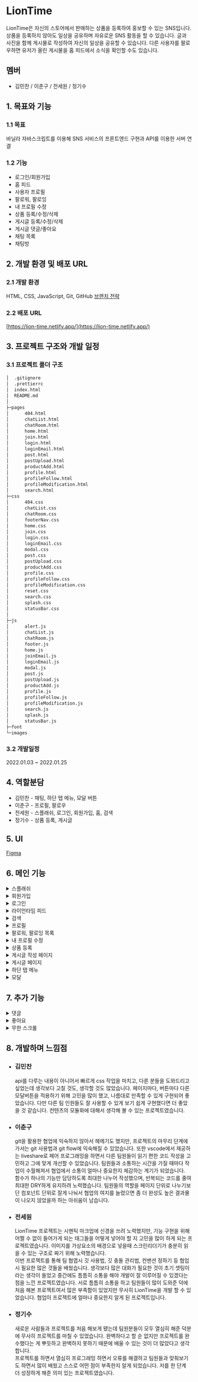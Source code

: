 # LionTime

LionTime은 자신의 스토어에서 판매하는 상품을 등록하여 홍보할 수 있는 SNS입니다.
상품을 등록하지 않아도 일상을 공유하며 자유로운 SNS 활동을 할 수 있습니다. 글과 사진을 함께 게시물로 작성하여 자신의 일상을 공유할 수 있습니다. 다른 사용자를 팔로우하면 유저가 올린 게시물을 홈 피드에서 소식을 확인할 수도 있습니다.

## 멤버

-   김민찬 / 이춘구 / 전세원 / 정기수

## 1. 목표와 기능

### 1.1 목표

바닐라 자바스크립트를 이용해 SNS 서비스의 프론트엔드 구현과 API를 이용한 서버 연결

### 1.2 기능

-   로그인/회원가입
-   홈 피드
-   사용자 프로필
-   팔로워, 팔로잉
-   내 프로필 수정
-   상품 등록/수정/삭제
-   게시글 등록/수정/삭제
-   게시글 댓글/좋아요
-   채팅 목록
-   채팅방

## 2. 개발 환경 및 배포 URL

### 2.1 개발 환경

HTML, CSS, JavaScript, Git, GitHub [브랜치 전략](https://acute-repair-803.notion.site/LionTime-a0e407d3cf314098bbaa692af9576a0c)

### 2.2 배포 URL

[https://lion-time.netlify.app/](https://lion-time.netlify.app/)

## 3. 프로젝트 구조와 개발 일정

### 3.1 프로젝트 폴더 구조

```
│  .gitignore
│  .prettierrc
│  index.html
│  README.md
│
├─pages
│      404.html
│      chatList.html
│      chatRoom.html
│      home.html
│      join.html
│      login.html
│      loginEmail.html
│      post.html
│      postUpload.html
│      productAdd.html
│      profile.html
│      profileFollow.html
│      profileModification.html
│      search.html
├─css
│      404.css
│      chatList.css
│      chatRoom.css
│      footerNav.css
│      home.css
│      join.css
│      login.css
│      loginEmail.css
│      modal.css
│      post.css
│      postUpload.css
│      productAdd.css
│      profile.css
│      profileFollow.css
│      profileModification.css
│      reset.css
│      search.css
│      splash.css
│      statusBar.css
│
├─js
│      alert.js
│      chatList.js
│      chatRoom.js
│      footer.js
│      home.js
│      joinEmail.js
│      loginEmail.js
│      modal.js
│      post.js
│      postUpload.js
│      productAdd.js
│      profile.js
│      profileFollow.js
│      profileModification.js
│      search.js
│      splash.js
│      statusBar.js
├─font
└─images
```

### 3.2 개발일정

2022.01.03 ~ 2022.01.25

## 4. 역할분담

-   김민찬 - 채팅, 하단 탭 메뉴, 모달 버튼
-   이춘구 - 프로필, 팔로우
-   전세원 - 스플래쉬, 로그인, 회원가입, 홈, 검색
-   정기수 - 상품 등록, 게시글

## 5. UI

[Figma](https://www.figma.com/file/Gn6gQJdYwImYsEYSzBXhud/%EB%A9%8B%EC%82%AC_%ED%94%84%EB%A1%A0%ED%8A%B8%EC%97%94%EB%93%9C%EC%8A%A4%EC%BF%A8?node-id=7678%3A92530)

## 6. 메인 기능

<details>
    <summary>스플래쉬</summary>

-   서비스 접속 초기화면입니다.
-   splash 화면이 잠시 나온 뒤 다음 페이지가 나타납니다.
-   로그인을 하지 않은 경우 : 로그인 화면

    <img src="./readme-assets/home-not-logged-in.gif" width="400">

-   로그인이 되어 있는 경우 : LionTime 피드
    
    <img src="./readme-assets/home-logged-in.gif" width="400">

</details>

<details>
    <summary>회원가입</summary>
    <img src="./readme-assets/join.gif" width="400">

-   로그인 메인 화면에서 `회원가입` 을 누르거나 이메일 로그인 화면에서 `이메일로 회원가입` 을 누르면 회원가입 화면이 나타납니다.
-   회원가입 페이지에서는 유효성 검사가 로그인 페이지와 조금 다르게 진행됩니다.
-   이메일 주소 또는 비밀번호를 입력하고 입력창에서 포커스를 잃으면 바로 유효성 검사가 진행되고 통과하지 못한 경우 경고 문구가 각 입력창 하단에 표시됩니다.
-   이메일 주소의 형식이 유효하지 않거나 이미 가입된 이메일일 경우, 또는 비밀번호가 6자 미만일 경우에는 각 입력창 하단에 경구 문구가 나타납니다.
-   입력창에 focus 될 경우에는 선의 색이 변합니다.(회색, #DBDBDB → 주황색, #F26E22)
-   작성이 완료된 후, 유효성 검사를 통과할 경우 `다음` 버튼이 활성화되며, 버튼을 클릭하면 프로필 설정 폼이 나타납니다.
-   프로필 설정에 필요한 프로필 사진, 사용자 이름(2~10자 이내), 계정 ID, 소개를 입력받습니다.
-   프로필 사진은 등록하지 않을 경우 기본 이미지가 등록되게 합니다.
-   사용자 이름과 소개는 다른 사용자와 중복될 수 있습니다.
-   계정 ID는 중복이 불가합니다.
-   프로필 설정에서도 같은 방식으로 유효성 검사가 진행됩니다. 계정 ID에 대한 중복 유무와 형식을 검사합니다.
</details>

<details>
    <summary>로그인</summary>
    <img src="./readme-assets/login.gif" width="400">

-   로그인은 **로그인 메인 화면**과 **이메일 로그인 화면**으로 나눠져 있습니다.
-   SNS(카카오톡, 구글, 페이스북) 로그인은 구현하지 않았으며, 화면에 버튼만 배치했습니다.
-   로그인 메인 화면에서 `이메일로 로그인` 을 클릭하면 이메일로 로그인할 수 있는 화면으로 이동합니다.
-   이메일과 비밀번호를 모두 입력하면 `다음` 버튼이 활성화 됩니다. 입력되지 않은 입력창이 있다면 버튼은 활성되지 않습니다.
-   `로그인` 버튼을 클릭하면 이메일 주소와 로그인에 대한 유효성 검사를 진행하며, 이메일 주소 또는 비밀번호가 일치하지 않을 경우에는 경고 문구가 나타납니다.
-   입력창에 focus 될 경우에는 선의 색이 변합니다.(회색, #DBDBDB → 주황색, #F26E22)
</details>

<details>
    <summary>라이언타임 피드</summary>
    <img src="./readme-assets/feed.png" width="400">

-   감귤마켓 피드는 사용자들이 올린 게시글들이 표시되는 페이지입니다.
-   감귤마켓 피드에는 자신이 팔로우한 사용자의 게시글만 확인할 수 있습니다.
-   팔로우한 사용자가 없을 경우와 내가 팔로우한 사용자가 올린 게시글이 없는 경우, "유저를 검색해 팔로우 해보세요!" 문구와 함께 `검색하기` 버튼이 표시됩니다.
<img src="./readme-assets/no-feed.png" width="400">
</details>

<details>
    <summary>검색</summary>
    <img src="./readme-assets/search.png" width="400">

-   감귤마켓 피드 상단에 돋보기 버튼(검색 버튼)을 클릭하면 표시되는 페이지입니다.
-   사용자 이름을 검색할 수 있는 페이지입니다.
-   마크업만 구현한 상태입니다.
</details>

<details>
    <summary>프로필</summary>
    <img src="./readme-assets/profile.gif" width="400">

-   사용자 프로필 페이지에서는 사용자 이름, 계정 ID, 소개, 팔로워 및 팔로잉 수, 판매 상품, 그리고 사용자가 업로드한 게시글을 확인할 수 있습니다.
-   사용자 정보 하단에는 `팔로우` 버튼이 있습니다. `팔로우` 버튼을 클릭하면 언팔로우 버튼으로 바뀝니다.
-   팔로워 및 팔로잉 수를 클릭하면 팔로워, 팔로잉 사용자 목록이 표시됩니다.
-   판매 중인 상품 섹션은 등록한 상품이 없을 경우에는 표시되지 않습니다.
-   게시글 섹션에서는 목록형과 앨범형으로 게시글들을 확인할 수 있습니다. 기본형은 목록형이며, 이미지가 없는 게시글은 앨범형에서 표시되지 않습니다.
-   사용자가 올린 게시글이 없을 경우에는 게시글이 나타나지 않습니다.
-   나의 프로필 페이지일 경우 - `프로필 수정` 버튼과 `상품 등록` 버튼이 표시됩니다. - 판매 중인 상품을 클릭하면 하단에 `상품 삭제`, `수정`, `웹사이트에서 상품 보기` 버튼이 포함된 메뉴가 나타납니다. (단, 나의 프로필 페이지가 아닐 경우 상품을 클릭하면 상품 판매 사이트로 이동됩니다.)
</details>

<details>
    <summary>팔로워, 팔로잉 목록</summary>
    <img src="./readme-assets/follow.gif" width="400">

-   사용자 프로필 페이지에서 팔로워 및 팔로잉 수를 클릭하면 나타나는 페이지입니다.
-   목록은 사용자 프로필 사진, 이름, 계정 ID, 팔로우(또는 취소) 버튼으로 구성됩니다.
-   내가 팔로우 한 사용자일 경우 취소 버튼이, 내가 팔로우 하지 않은 사용자일 경우에는 팔로우 버튼이 표시됩니다.
</details>

<details>
    <summary>내 프로필 수정</summary>
    <img src="./readme-assets/mod-profile.gif" width="400">

-   나의 프로필 페이지에서 `프로필 수정` 버튼을 클릭하면 나타나는 페이지입니다.
-   유효성 검사가 통과되지 않을 경우 `저장` 버튼이 활성화되지 않습니다.
</details>

<details>
    <summary>상품 등록</summary>
    <img src="./readme-assets/add-product.gif" width="400">

-   나의 프로필 페이지에서 `상품등록` 버튼을 클릭하면 상품을 등록할 수 있는 페이지가 나타납니다.
-   상품 이미지, 상품명, 가격, 판매링크를 입력받을 수 있으며, 모든 입력이 완료되면 `저장` 버튼이 활성화됩니다.
-   상품명은 2~15자 이내로 입력되게 하고, 가격은 숫자를 입력하면 자동으로 원단위로 변환시킵니다.
-   URL로 상품 id를 전달 받으면 해당 상품을 수정합니다.
</details>

<details>
    <summary>게시글 작성 페이지</summary>
    <img src="./readme-assets/add-post.gif" width="400">
    
-   게시글을 작성할 수 있는 페이지로, 하단 메뉴바에서 `게시글 작성` 을 클릭하면 표시됩니다.
-   글과 사진이 업로드 되면 `업로드` 버튼이 활성화되고, 버튼을 누르면 게시글이 업로드됩니다.
-   사진은 우측 하단 버튼을 클릭하면 업로드할 수 있으며, 최대 3장까지 업로드 가능합니다.
</details>

<details>
    <summary>게시글 페이지</summary>
    <img src="./readme-assets/mod-post.gif" width="400">

-   우측의 토글 버튼을 누르고 게시글 작성자는 `수정/삭제` 버튼으로 해당 기능을 수행할 수 있고 사용자들은 신고하기 버튼으로 해당 게시글을 신고할 수 있습니다.
-   `수정` 버튼 클릭 시 게시글 작성 페이지로 이동하고 URL로 게시글의 id를 전달합니다.
-   `삭제` 버튼 클릭 시 삭제 확인 여부를 묻는 모달창이 뜨고 게시글을 삭제할 수 있습니다.
-   이미지 개수가 표시되고 이미지의 왼쪽/오른쪽을 클릭해서 넘길 수 있습니다.
</details>

<details>
    <summary>하단 탭 메뉴</summary>
    <img src="./readme-assets/footer-nav.gif" width="400">

-   감귤마켓 하단에 페이지 이동을 위한 UI입니다.
-   홈, 채팅, 게시물 작성, 프로필 각각의 페이지로 이동합니다.
</details>

<details>
    <summary>모달</summary>
    <img src="./readme-assets/modal.gif" width="400">

-   페이지에서 메뉴버튼을 누를 시 나오는 모달 창입니다.
-   각각의 페이지에서 버튼을 누르면 해당 페이지에 맞는 모달 메뉴가 생성된 후 보여집니다. (ex. 채팅방에서 눌렀다면 '채팅방 나가기' 버튼이 생성)
-   버튼을 누르면 해당 기능을 수행합니다.
</details>

## 7. 추가 기능

<details>
    <summary>댓글</summary>
    <img src="./readme-assets/comment.gif" width="400">

-   게시글 하단에 말풍선 아이콘을 클릭하면 댓글을 확인하고 입력할 수 있는 페이지가 나타납니다.
-   댓글 입력창에 텍스트를 입력하면 `게시` 버튼이 활성화됩니다.
-   댓글 작성자는 본인의 댓글을 삭제할 수 있고 사용자들은 다른 댓글을 신고할 수 있습니다.
-   댓글 삭제 및 신고하기 기능을 구현합니다.
-   댓글 작성이 현재 시간으로 부터 몇 초, 분, 시간 전에 작성되었는지 표시합니다.
-   댓글 개수는 카운트 되어 말풍선 아이콘 우측에 표시됩니다.
</details>

<details>
    <summary>좋아요</summary>
    <img src="./readme-assets/like.gif" width="400">

-   게시글이 나타나는 모든 페이지에 해당합니다.
-   게시글 하단에는 하트 모양의 `좋아요` 버튼이 있습니다.
-   빈 하트를 클릭하면 색이 칠해진 하트로 변하고, 색이 칠해진 하트를 누르면 빈 하트로 변합니다.
-   좋아요 개수는 카운트 되어 하트 아이콘 우측에 표시됩니다.
</details>

<details>
<summary>무한 스크롤</summary>
    <img src="./readme-assets/infinite-scroll.gif" width="400">

-   프로필 페이지의 상품 목록과 게시글 목록, 팔로워/팔로잉 페이지의 사용자 목록에서 Intersection Observer API를 활용해 무한 스크롤을 구현하였습니다.
</details>

## 8. 개발하며 느낌점

-   ### 김민찬
    api를 다루는 내용이 아니어서 빠르게 css 작업을 마치고, 다른 분들을 도와드리고 싶었는데 생각보다 고칠 것도, 생각할 것도 많았습니다. 페이지마다, 버튼마다 다른 모달버튼을 적용하기 위해 고민을 많이 했고, 나름대로 만족할 수 있게 구현되어 좋았습니다. 다만 다른 팀 인원들도 잘 사용할 수 있게 보기 쉽게 구현했다면 더 좋았을 것 같습니다. 컨텐츠의 모듈화에 대해서 생각해 볼 수 있는 프로젝트였습니다.
-   ### 이춘구
    git을 활용한 협업에 익숙하지 않아서 헤메기도 했지만, 프로젝트의 마무리 단계에 가서는 git 사용법과 git flow에 익숙해질 수 있었습니다. 또한 vscode에서 제공하는 liveshare로 페어 프로그래밍을 하면서 다른 팀원들이 읽기 편한 코드 작성을 고민하고 그에 맞게 개선할 수 있었습니다. 팀원들과 소통하는 시간을 가질 때마다 작업이 수월해져서 협업에서 소통이 얼마나 중요한지 체감하는 계기가 되었습니다.  
    함수가 하나의 기능만 담당하도록 최대한 나누어 작성했으며, 반복되는 코드를 줄여 최대한 DRY하게 유지하려 노력했습니다. 팀원들의 역할을 페이지 단위로 나누기보단 컴포넌트 단위로 잘게 나눠서 협업의 여지를 늘렸으면 좀 더 완성도 높은 결과물이 나오지 않았을까 하는 아쉬움이 남습니다.
-   ### 전세원
    LionTime 프로젝트는 시멘틱 마크업에 신경을 쓰려 노력했지만, 기능 구현을 위해 어쩔 수 없이 들어가게 되는 태그들을 어떻게 넣어야 할 지 고민을 많이 하게 되는 프로젝트였습니다. 이미지를 가상요소의 배경으로 넣을때 스크린리더기가 충분히 읽을 수 있는 구조로 짜기 위해 노력했습니다.  
    이번 프로젝트를 통해 팀 협엽시 깃 사용법, 깃 충돌 관리법, 컨밴션 정하기 등 협업 시 필요한 많은 것들을 배웠습니다. 생각보다 많은 대화가 필요한 것이 초기 셋팅이라는 생각이 들었고 중간에도 틈틈히 소통을 해야 개발이 잘 이루어질 수 있겠다는 점을 느낀 프로젝트였습니다. 서로 틈틈히 소통을 하고 팀원들이 많이 도와준 덕에 처음 해본 프로젝트여서 많은 부족함이 있었지만 무사히 LionTime을 개발 할 수 있었습니다. 협업이 프로젝트에 얼마나 중요한지 알게 된 프로젝트입니다.
-   ### 정기수
    새로운 사람들과 프로젝트를 처음 해보게 됐는데 팀원분들이 모두 열심히 해준 덕분에 무사히 프로젝트를 마칠 수 있었습니다. 완벽하다고 할 순 없지만 프로젝트를 완수했다는 게 뿌듯하고 완벽하지 못하기 때문에 배울 수 있는 것이 더 많았다고 생각합니다.  
    프로젝트를 하면서 열심히 프로그래밍 하면서 오류를 해결하고 팀원들과 맞춰보기도 하면서 많이 배웠고 스스로 어떤 점이 부족한지 알게 되었습니다. 저를 한 단계 더 성장하게 해준 의미 있는 프로젝트였습니다.
